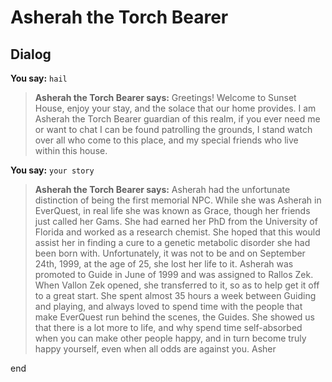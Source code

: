 # Asherah the Torch Bearer
## Dialog

**You say:** `hail`



>**Asherah the Torch Bearer says:** Greetings! Welcome to Sunset House, enjoy your stay, and the solace that our home provides. I am Asherah the Torch Bearer guardian of this realm, if you ever need me or want to chat I can be found patrolling the grounds, I stand watch over all who come to this place, and my special friends who live within this house.

**You say:** `your story`



>**Asherah the Torch Bearer says:** Asherah had the unfortunate distinction of being the first memorial NPC. While she was Asherah in EverQuest, in real life she was known as Grace, though her friends just called her Gams. She had earned her PhD from the University of Florida and worked as a research chemist. She hoped that this would assist her in finding a cure to a genetic metabolic disorder she had been born with. Unfortunately, it was not to be and on September 24th, 1999, at the age of 25, she lost her life to it. Asherah was promoted to Guide in June of 1999 and was assigned to Rallos Zek. When Vallon Zek opened, she transferred to it, so as to help get it off to a great start. She spent almost 35 hours a week between Guiding and playing, and always loved to spend time with the people that make EverQuest run behind the scenes, the Guides. She showed us that there is a lot more to life, and why spend time self-absorbed when you can make other people happy, and in turn become truly happy yourself, even when all odds are against you. Asher



end



